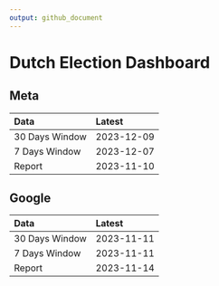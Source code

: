 ```yaml
---
output: github_document
---
```


# Dutch Election Dashboard



## Meta


|Data           |Latest     |
|:--------------|:----------|
|30 Days Window |2023-12-09 |
|7 Days Window  |2023-12-07 |
|Report         |2023-11-10 |

## Google


|Data           |Latest     |
|:--------------|:----------|
|30 Days Window |2023-11-11 |
|7 Days Window  |2023-11-11 |
|Report         |2023-11-14 |
